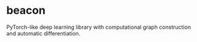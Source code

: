 # beacon
PyTorch-like deep learning library with computational graph construction and automatic differentiation.
